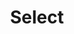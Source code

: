 ---
layout: component.njk
tags: 
    - legacy_components_fr
key: select-legacy_fr
title: Select
parent: legacy_components_fr
image: legacy/overview/select.webp
keywords: 
order: 230
availablelanguages: 
    - de
    - en
---